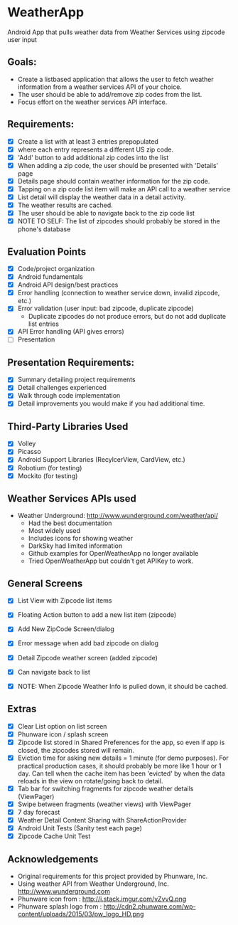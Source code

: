 # WeatherApp
Android App that pulls weather data from Weather Services using zipcode user input

## Goals:
- Create a list­based application that allows the user to fetch weather information from a weather services API of your choice. 
- The user should be able to add/remove zip codes from the list. 
- Focus effort on the weather services API interface.

## Requirements:
- [x] Create a list with at least 3 entries prepopulated
- [x] where each entry represents a different US zip code.
- [x] 'Add' button to add additional zip codes into the list
- [x] When adding a zip code, the user should be presented with 'Details’ page 
- [x] Details page should contain weather information for the zip code.
- [x] Tapping on a zip code list item will make an API call to a weather service
- [x] List detail will display the weather data in a detail activity. 
- [x] The weather results are cached.
- [x] The user should be able to navigate back to the zip code list
- [x] NOTE TO SELF: The list of zipcodes should probably be stored in the phone's database

## Evaluation Points
- [x] Code/project organization
- [x] Android fundamentals
- [x] Android API design/best practices
- [x] Error handling (connection to weather service down, invalid zipcode, etc.)
- [x] Error validation (user input: bad zipcode, duplicate zipcode)
	- Duplicate zipcodes do not produce errors, but do not add duplicate list entries
- [x] API Error handling (API gives errors)
- [ ] Presentation

## Presentation Requirements:
- [x] Summary detailing project requirements
- [x] Detail challenges experienced
- [x] Walk through code implementation
- [x] Detail improvements you would make if you had additional time.

## Third-Party Libraries Used
- [x] Volley
- [x] Picasso
- [x] Android Support Libraries (RecylcerView, CardView, etc.)
- [x] Robotium (for testing)
- [x] Mockito (for testing)
## Weather Services APIs used
- Weather Underground: http://www.wunderground.com/weather/api/
	- Had the best documentation
	- Most widely used
	- Includes icons for showing weather
	- DarkSky had limited information
	- Github examples for OpenWeatherApp no longer available
	- Tried OpenWeatherApp but couldn't get APIKey to work.

## General Screens
- [x] List View with Zipcode list items
- [x] Floating Action button to add a new list item (zipcode)
- [x] Add New ZipCode Screen/dialog
- [x] Error message when add bad zipcode on dialog
- [x] Detail Zipcode weather screen (added zipcode)
- [x] Can navigate back to list 

- [x] NOTE: When Zipcode Weather Info is pulled down, it should be cached.

## Extras
- [x] Clear List option on list screen
- [x] Phunware icon / splash screen
- [x] Zipcode list stored in Shared Preferences for the app, so even if app is closed, the zipcodes stored will remain.
- [x] Eviction time for asking new details = 1 minute (for demo purposes). For practical production cases, it should probably be more like 1 hour or 1 day. Can tell when the cache item has been 'evicted' by when the data reloads in the view on rotate/going back to detail.
- [x] Tab bar for switching fragments for zipcode weather details (ViewPager)
- [x] Swipe between fragments (weather views) with ViewPager
- [x] 7 day forecast
- [x] Weather Detail Content Sharing with ShareActionProvider
- [x] Android Unit Tests (Sanity test each page)
- [x] Zipcode Cache Unit Test

## Acknowledgements
- Original requirements for this project provided by Phunware, Inc.
- Using weather API from Weather Underground, Inc. http://www.wunderground.com
- Phunware icon from : http://i.stack.imgur.com/vZvvQ.png
- Phunware splash logo from : http://cdn2.phunware.com/wp-content/uploads/2015/03/pw_logo_HD.png
